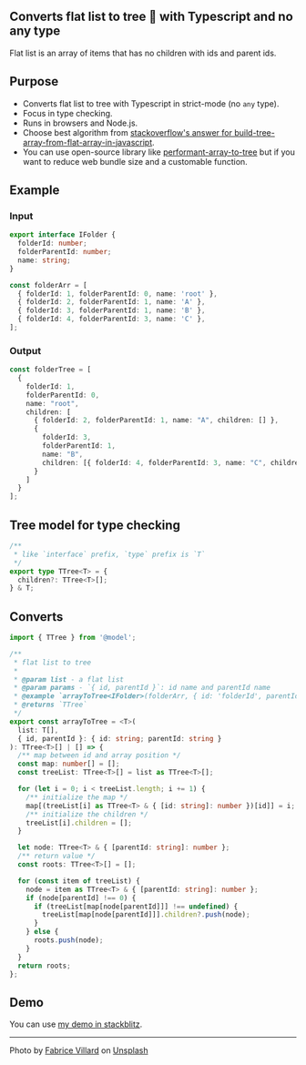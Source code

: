 ## Converts flat list to tree 🌲 with Typescript and no any type


Flat list is an array of items that has no children with ids and parent ids.

## Purpose

- Converts flat list to tree with Typescript in strict-mode (no `any` type).
- Focus in type checking.
- Runs in browsers and Node.js.
- Choose best algorithm from [stackoverflow's answer for build-tree-array-from-flat-array-in-javascript](https://stackoverflow.com/questions/18017869/build-tree-array-from-flat-array-in-javascript).
- You can use open-source library like [performant-array-to-tree](https://github.com/philipstanislaus/performant-array-to-tree) but if you want to reduce web bundle size and a customable function.

## Example

### Input

```typescript
export interface IFolder {
  folderId: number;
  folderParentId: number;
  name: string;
}

const folderArr = [
  { folderId: 1, folderParentId: 0, name: 'root' },
  { folderId: 2, folderParentId: 1, name: 'A' },
  { folderId: 3, folderParentId: 1, name: 'B' },
  { folderId: 4, folderParentId: 3, name: 'C' },
];
```

### Output

```typescript
const folderTree = [
  {
    folderId: 1,
    folderParentId: 0,
    name: "root",
    children: [
      { folderId: 2, folderParentId: 1, name: "A", children: [] },
      {
        folderId: 3,
        folderParentId: 1,
        name: "B",
        children: [{ folderId: 4, folderParentId: 3, name: "C", children: [] }]
      }
    ]
  }
];
```

## Tree model for type checking

```typescript
/**
 * like `interface` prefix, `type` prefix is `T`
 */
export type TTree<T> = {
  children?: TTree<T>[];
} & T;
```

## Converts

```typescript
import { TTree } from '@model';

/**
 * flat list to tree
 *
 * @param list - a flat list
 * @param params - `{ id, parentId }`: id name and parentId name
 * @example `arrayToTree<IFolder>(folderArr, { id: 'folderId', parentId: 'folderParentId' });`
 * @returns `TTree`
 */
export const arrayToTree = <T>(
  list: T[],
  { id, parentId }: { id: string; parentId: string }
): TTree<T>[] | [] => {
  /** map between id and array position */
  const map: number[] = [];
  const treeList: TTree<T>[] = list as TTree<T>[];

  for (let i = 0; i < treeList.length; i += 1) {
    /** initialize the map */
    map[(treeList[i] as TTree<T> & { [id: string]: number })[id]] = i;
    /** initialize the children */
    treeList[i].children = [];
  }

  let node: TTree<T> & { [parentId: string]: number };
  /** return value */
  const roots: TTree<T>[] = [];

  for (const item of treeList) {
    node = item as TTree<T> & { [parentId: string]: number };
    if (node[parentId] !== 0) {
      if (treeList[map[node[parentId]]] !== undefined) {
        treeList[map[node[parentId]]].children?.push(node);
      }
    } else {
      roots.push(node);
    }
  }
  return roots;
};
```

## Demo

You can use [my demo in stackblitz](https://stackblitz.com/edit/typescript-flat-list-to-tree-demo?file=index.ts).

---

Photo by <a href="https://unsplash.com/@fabulu75?utm_source=unsplash&utm_medium=referral&utm_content=creditCopyText">Fabrice Villard</a> on <a href="https://unsplash.com/s/photos/tree?utm_source=unsplash&utm_medium=referral&utm_content=creditCopyText">Unsplash</a>
